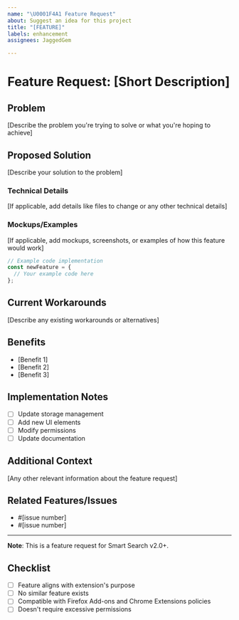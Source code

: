 ```yaml
---
name: "\U0001F4A1 Feature Request"
about: Suggest an idea for this project
title: "[FEATURE]"
labels: enhancement
assignees: JaggedGem

---
```


# Feature Request: [Short Description]

## Problem
[Describe the problem you're trying to solve or what you're hoping to achieve]

## Proposed Solution
[Describe your solution to the problem]

### Technical Details
[If applicable, add details like files to change or any other technical details]

### Mockups/Examples
[If applicable, add mockups, screenshots, or examples of how this feature would work]

```js
// Example code implementation
const newFeature = {
  // Your example code here
};
```

## Current Workarounds
[Describe any existing workarounds or alternatives]

## Benefits
- [Benefit 1]
- [Benefit 2]
- [Benefit 3]

## Implementation Notes
- [ ] Update storage management
- [ ] Add new UI elements
- [ ] Modify permissions
- [ ] Update documentation

## Additional Context
[Any other relevant information about the feature request]

## Related Features/Issues
- #[issue number]
- #[issue number]

---

**Note**: This is a feature request for Smart Search v2.0+.

## Checklist
- [ ] Feature aligns with extension's purpose
- [ ] No similar feature exists
- [ ] Compatible with Firefox Add-ons and Chrome Extensions policies
- [ ] Doesn't require excessive permissions

